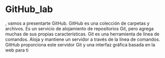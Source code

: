 # GitHub_lab
, vamos a presentarte GitHub. GitHub es una colección de carpetas y archivos. Es un servicio de alojamiento de repositorios Git, pero agrega muchas de sus propias características. Git es una herramienta de línea de comandos. Aloja y mantiene un servidor a través de la línea de comandos. GitHub proporciona este servidor Git y una interfaz gráfica basada en la web para ti
